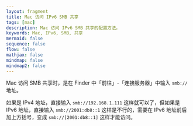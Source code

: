 ```yaml
---
layout: fragment
title: Mac 访问 IPv6 SMB 共享
tags: [mac]
description: Mac 访问 IPv6 SMB 共享的配置方法。
keywords: Mac, IPv6, SMB, 共享
mermaid: false
sequence: false
flow: false
mathjax: false
mindmap: false
mindmap2: false
---
```


Mac 访问 SMB 共享时，是在 Finder 中「前往」-「连接服务器」中输入 `smb://` 地址。

如果是 IPv4 地址，直接输入 `smb://192.168.1.111` 这样就可以了，但如果是 IPv6 地址，直接输入 `smb://2001:db8::1` 这样是不行的，需要在 IPv6 地址前后加上方括号，变成 `smb://[2001:db8::1]` 这样才能访问。